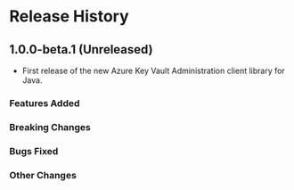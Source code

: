 # Release History

## 1.0.0-beta.1 (Unreleased)

- First release of the new Azure Key Vault Administration client library for Java.

### Features Added

### Breaking Changes

### Bugs Fixed

### Other Changes
